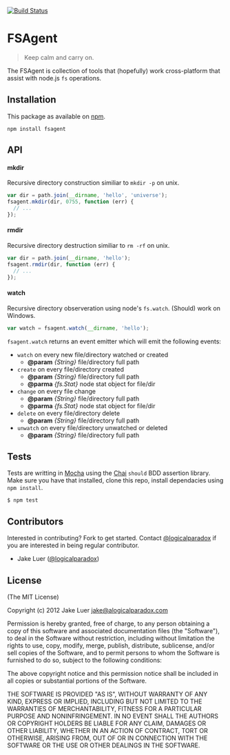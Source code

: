 [![Build Status](https://secure.travis-ci.org/logicalparadox/fsagent.png?branch=master)](http://travis-ci.org/logicalparadox/fsagent)

# FSAgent

> Keep calm and carry on.

The FSAgent is collection of tools that (hopefully) work cross-platform that assist
with node.js `fs` operations. 

## Installation

This package as available on [npm](http://npmjs.org).

    npm install fsagent

## API

#### mkdir

Recursive directory construction similiar to `mkdir -p` on unix. 

```js
var dir = path.join(__dirname, 'hello', 'universe');
fsagent.mkdir(dir, 0755, function (err) {
  // ...
});
```

#### rmdir

Recursive directory destruction similiar to `rm -rf` on unix.

```js
var dir = path.join(__dirname, 'hello');
fsagent.rmdir(dir, function (err) {
  // ...
});
```

#### watch

Recursive directory observeration using node's `fs.watch`. (Should) work on Windows.

```js
var watch = fsagent.watch(__dirname, 'hello');
```

`fsagent.watch` returns an event emitter which will emit the following events:

* `watch` on every new file/directory watched or created
  * **@param** _{String}_ file/directory full path
* `create` on every file/directory created
  * **@param** _{String}_ file/directory full path
  * **@parma** _{fs.Stat}_ node stat object for file/dir
* `change` on every file change
  * **@param** _{String}_ file/directory full path
  * **@parma** _{fs.Stat}_ node stat object for file/dir
* `delete` on every file/directory delete
  * **@param** _{String}_ file/directory full path
* `unwatch` on every file/directory unwatched or deleted
  * **@param** _{String}_ file/directory full path

## Tests

Tests are writting in [Mocha](http://github.com/visionmedia/mocha) using 
the [Chai](http://chaijs.com) `should` BDD assertion library. Make sure you 
have that installed, clone this repo, install dependacies using `npm install`.

    $ npm test

## Contributors

Interested in contributing? Fork to get started. Contact [@logicalparadox](http://github.com/logicalparadox) 
if you are interested in being regular contributor.

* Jake Luer ([@logicalparadox](http://github.com/logicalparadox))

## License

(The MIT License)

Copyright (c) 2012 Jake Luer <jake@alogicalparadox.com>

Permission is hereby granted, free of charge, to any person obtaining a copy
of this software and associated documentation files (the "Software"), to deal
in the Software without restriction, including without limitation the rights
to use, copy, modify, merge, publish, distribute, sublicense, and/or sell
copies of the Software, and to permit persons to whom the Software is
furnished to do so, subject to the following conditions:

The above copyright notice and this permission notice shall be included in
all copies or substantial portions of the Software.

THE SOFTWARE IS PROVIDED "AS IS", WITHOUT WARRANTY OF ANY KIND, EXPRESS OR
IMPLIED, INCLUDING BUT NOT LIMITED TO THE WARRANTIES OF MERCHANTABILITY,
FITNESS FOR A PARTICULAR PURPOSE AND NONINFRINGEMENT. IN NO EVENT SHALL THE
AUTHORS OR COPYRIGHT HOLDERS BE LIABLE FOR ANY CLAIM, DAMAGES OR OTHER
LIABILITY, WHETHER IN AN ACTION OF CONTRACT, TORT OR OTHERWISE, ARISING FROM,
OUT OF OR IN CONNECTION WITH THE SOFTWARE OR THE USE OR OTHER DEALINGS IN
THE SOFTWARE.
